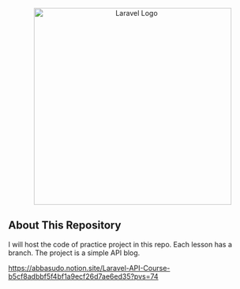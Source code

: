 <p align="center"><a href="https://laravel.com" target="_blank"><img src="https://raw.githubusercontent.com/laravel/art/master/logo-lockup/5%20SVG/2%20CMYK/1%20Full%20Color/laravel-logolockup-cmyk-red.svg" width="400" alt="Laravel Logo"></a></p>


## About This Repository
I will host the code of practice project in this repo. Each lesson has a branch. The project is a simple API blog.

https://abbasudo.notion.site/Laravel-API-Course-b5cf8adbbf5f4bf1a9ecf26d7ae6ed35?pvs=74
